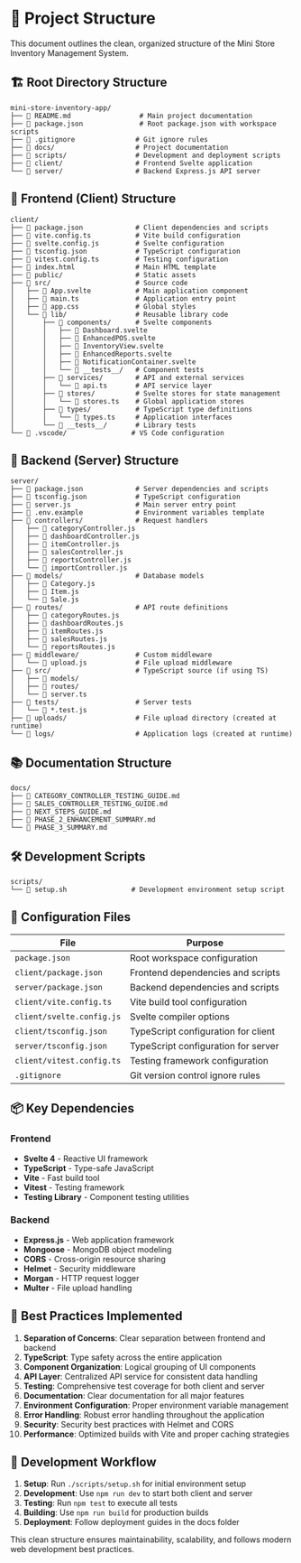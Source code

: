 # 📁 Project Structure

This document outlines the clean, organized structure of the Mini Store Inventory Management System.

## 🏗️ Root Directory Structure

```
mini-store-inventory-app/
├── 📄 README.md                 # Main project documentation
├── 📄 package.json              # Root package.json with workspace scripts
├── 📄 .gitignore               # Git ignore rules
├── 📁 docs/                    # Project documentation
├── 📁 scripts/                 # Development and deployment scripts
├── 📁 client/                  # Frontend Svelte application
└── 📁 server/                  # Backend Express.js API server
```

## 🎨 Frontend (Client) Structure

```
client/
├── 📄 package.json             # Client dependencies and scripts
├── 📄 vite.config.ts           # Vite build configuration
├── 📄 svelte.config.js         # Svelte configuration
├── 📄 tsconfig.json            # TypeScript configuration
├── 📄 vitest.config.ts         # Testing configuration
├── 📄 index.html               # Main HTML template
├── 📁 public/                  # Static assets
├── 📁 src/                     # Source code
│   ├── 📄 App.svelte           # Main application component
│   ├── 📄 main.ts              # Application entry point
│   ├── 📄 app.css              # Global styles
│   └── 📁 lib/                 # Reusable library code
│       ├── 📁 components/      # Svelte components
│       │   ├── 📄 Dashboard.svelte
│       │   ├── 📄 EnhancedPOS.svelte
│       │   ├── 📄 InventoryView.svelte
│       │   ├── 📄 EnhancedReports.svelte
│       │   ├── 📄 NotificationContainer.svelte
│       │   └── 📁 __tests__/   # Component tests
│       ├── 📁 services/        # API and external services
│       │   └── 📄 api.ts       # API service layer
│       ├── 📁 stores/          # Svelte stores for state management
│       │   └── 📄 stores.ts    # Global application stores
│       ├── 📁 types/           # TypeScript type definitions
│       │   └── 📄 types.ts     # Application interfaces
│       └── 📁 __tests__/       # Library tests
└── 📁 .vscode/                # VS Code configuration
```

## 🚀 Backend (Server) Structure

```
server/
├── 📄 package.json             # Server dependencies and scripts
├── 📄 tsconfig.json            # TypeScript configuration
├── 📄 server.js                # Main server entry point
├── 📄 .env.example             # Environment variables template
├── 📁 controllers/             # Request handlers
│   ├── 📄 categoryController.js
│   ├── 📄 dashboardController.js
│   ├── 📄 itemController.js
│   ├── 📄 salesController.js
│   ├── 📄 reportsController.js
│   └── 📄 importController.js
├── 📁 models/                  # Database models
│   ├── 📄 Category.js
│   ├── 📄 Item.js
│   └── 📄 Sale.js
├── 📁 routes/                  # API route definitions
│   ├── 📄 categoryRoutes.js
│   ├── 📄 dashboardRoutes.js
│   ├── 📄 itemRoutes.js
│   ├── 📄 salesRoutes.js
│   └── 📄 reportsRoutes.js
├── 📁 middleware/              # Custom middleware
│   └── 📄 upload.js            # File upload middleware
├── 📁 src/                     # TypeScript source (if using TS)
│   ├── 📁 models/
│   ├── 📁 routes/
│   └── 📄 server.ts
├── 📁 tests/                   # Server tests
│   └── 📄 *.test.js
├── 📁 uploads/                 # File upload directory (created at runtime)
└── 📁 logs/                    # Application logs (created at runtime)
```

## 📚 Documentation Structure

```
docs/
├── 📄 CATEGORY_CONTROLLER_TESTING_GUIDE.md
├── 📄 SALES_CONTROLLER_TESTING_GUIDE.md
├── 📄 NEXT_STEPS_GUIDE.md
├── 📄 PHASE_2_ENHANCEMENT_SUMMARY.md
└── 📄 PHASE_3_SUMMARY.md
```

## 🛠️ Development Scripts

```
scripts/
└── 📄 setup.sh                # Development environment setup script
```

## 🔧 Configuration Files

| File | Purpose |
|------|---------|
| `package.json` | Root workspace configuration |
| `client/package.json` | Frontend dependencies and scripts |
| `server/package.json` | Backend dependencies and scripts |
| `client/vite.config.ts` | Vite build tool configuration |
| `client/svelte.config.js` | Svelte compiler options |
| `client/tsconfig.json` | TypeScript configuration for client |
| `server/tsconfig.json` | TypeScript configuration for server |
| `client/vitest.config.ts` | Testing framework configuration |
| `.gitignore` | Git version control ignore rules |

## 📦 Key Dependencies

### Frontend
- **Svelte 4** - Reactive UI framework
- **TypeScript** - Type-safe JavaScript
- **Vite** - Fast build tool
- **Vitest** - Testing framework
- **Testing Library** - Component testing utilities

### Backend
- **Express.js** - Web application framework
- **Mongoose** - MongoDB object modeling
- **CORS** - Cross-origin resource sharing
- **Helmet** - Security middleware
- **Morgan** - HTTP request logger
- **Multer** - File upload handling

## 🎯 Best Practices Implemented

1. **Separation of Concerns**: Clear separation between frontend and backend
2. **TypeScript**: Type safety across the entire application
3. **Component Organization**: Logical grouping of UI components
4. **API Layer**: Centralized API service for consistent data handling
5. **Testing**: Comprehensive test coverage for both client and server
6. **Documentation**: Clear documentation for all major features
7. **Environment Configuration**: Proper environment variable management
8. **Error Handling**: Robust error handling throughout the application
9. **Security**: Security best practices with Helmet and CORS
10. **Performance**: Optimized builds with Vite and proper caching strategies

## 🔄 Development Workflow

1. **Setup**: Run `./scripts/setup.sh` for initial environment setup
2. **Development**: Use `npm run dev` to start both client and server
3. **Testing**: Run `npm test` to execute all tests
4. **Building**: Use `npm run build` for production builds
5. **Deployment**: Follow deployment guides in the docs folder

This clean structure ensures maintainability, scalability, and follows modern web development best practices.
